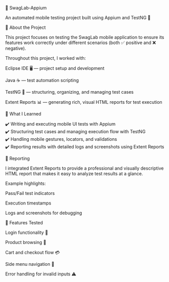 📱 SwagLab-Appium

An automated mobile testing project built using Appium and TestNG 🚀

🔹 About the Project

This project focuses on testing the SwagLab mobile application to ensure its features work correctly under different scenarios (both ✅ positive and ❌ negative).

Throughout this project, I worked with:

Eclipse IDE 🖥️ — project setup and development

Java ☕ — test automation scripting

TestNG 🧪 — structuring, organizing, and managing test cases

Extent Reports 📊 — generating rich, visual HTML reports for test execution

🔹 What I Learned

✔️ Writing and executing mobile UI tests with Appium  
✔️ Structuring test cases and managing execution flow with TestNG  
✔️ Handling mobile gestures, locators, and validations  
✔️ Reporting results with detailed logs and screenshots using Extent Reports  

🔹 Reporting

I integrated Extent Reports to provide a professional and visually descriptive HTML report that makes it easy to analyze test results at a glance.

Example highlights:

Pass/Fail test indicators

Execution timestamps

Logs and screenshots for debugging

🔹 Features Tested

Login functionality 🔐

Product browsing 🛒

Cart and checkout flow 💳

Side menu navigation 📂

Error handling for invalid inputs ⚠️
